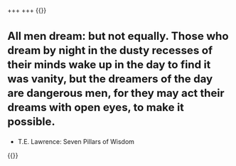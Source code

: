 +++
+++
{{<rawhtml>}}
    <h2 style="font-size: 1.5rem; line-height: 2rem">All men dream: but not equally. Those who dream by night in the dusty recesses of their minds wake up in the day to find it was vanity, but the dreamers of the day are dangerous men, for they may act their dreams with open eyes, to make it possible.</h2>
        <ul class="incremental">
    <li>T.E. Lawrence: Seven Pillars of Wisdom</li>
</ul>
{{</rawhtml>}}